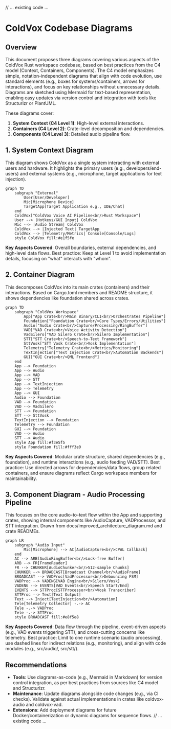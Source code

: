 // ... existing code ...
# ColdVox Codebase Diagrams

## Overview
This document proposes three diagrams covering various aspects of the ColdVox Rust workspace codebase, based on best practices from the C4 model (Context, Containers, Components). The C4 model emphasizes simple, notation-independent diagrams that align with code evolution, use standard elements (e.g., boxes for systems/containers, arrows for interactions), and focus on key relationships without unnecessary details. Diagrams are sketched using Mermaid for text-based representation, enabling easy updates via version control and integration with tools like Structurizr or PlantUML.

These diagrams cover:
1. **System Context (C4 Level 1)**: High-level external interactions.
2. **Containers (C4 Level 2)**: Crate-level decomposition and dependencies.
3. **Components (C4 Level 3)**: Detailed audio pipeline flow.

## 1. System Context Diagram
This diagram shows ColdVox as a single system interacting with external users and hardware. It highlights the primary users (e.g., developers/end-users) and external systems (e.g., microphone, target applications for text injection).

```mermaid
graph TD
    subgraph "External"
        User[User/Developer]
        Mic[Microphone Device]
        TargetApp[Target Application e.g., IDE/Chat]
    end
    ColdVox["ColdVox Voice AI Pipeline<br/>Rust Workspace"]
    User --> |Hotkeys/GUI Input| ColdVox
    Mic --> |Audio Stream| ColdVox
    ColdVox --> |Injected Text| TargetApp
    ColdVox --> |Telemetry/Metrics| Console[Console/Logs]
    style ColdVox fill:#e1f5fe
```

**Key Aspects Covered**: Overall boundaries, external dependencies, and high-level data flows. Best practice: Keep at Level 1 to avoid implementation details, focusing on "what" interacts with "whom".

## 2. Container Diagram
This decomposes ColdVox into its main crates (containers) and their interactions. Based on Cargo.toml members and README structure, it shows dependencies like foundation shared across crates.

```mermaid
graph TD
    subgraph "ColdVox Workspace"
        App["App Crate<br/>Main Binary/CLI<br/>Orchestrates Pipeline"]
        Foundation["Foundation Crate<br/>Core Types/Errors/Utilities"]
        Audio["Audio Crate<br/>Capture/Processing/RingBuffer"]
        VAD["VAD Crate<br/>Voice Activity Detection"]
        VadSilero["VAD Silero Crate<br/>Silero Implementation"]
        STT["STT Crate<br/>Speech-to-Text Framework"]
        SttVosk["STT Vosk Crate<br/>Vosk Implementation"]
        Telemetry["Telemetry Crate<br/>Metrics/Monitoring"]
        TextInjection["Text Injection Crate<br/>Automation Backends"]
        GUI["GUI Crate<br/>QML Frontend"]
    end
    App --> Foundation
    App --> Audio
    App --> VAD
    App --> STT
    App --> TextInjection
    App --> Telemetry
    App --> GUI
    Audio --> Foundation
    VAD --> Foundation
    VAD --> VadSilero
    STT --> Foundation
    STT --> SttVosk
    TextInjection --> Foundation
    Telemetry --> Foundation
    GUI --> Foundation
    VAD --> Audio
    STT --> Audio
    style App fill:#f3e5f5
    style Foundation fill:#fff3e0
```

**Key Aspects Covered**: Modular crate structure, shared dependencies (e.g., foundation), and runtime interactions (e.g., audio feeding VAD/STT). Best practice: Use directed arrows for dependencies/data flows, group related containers, and ensure diagrams reflect Cargo workspace members for maintainability.

## 3. Component Diagram - Audio Processing Pipeline
This focuses on the core audio-to-text flow within the App and supporting crates, showing internal components like AudioCapture, VADProcessor, and STT integration. Drawn from docs/improved_architecture_diagram.md and crate READMEs.

```mermaid
graph LR
    subgraph "Audio Input"
        Mic[Microphone] --> AC[AudioCapture<br/>CPAL Callback]
    end
    AC --> ARB[AudioRingBuffer<br/>Lock-free Buffer]
    ARB --> FR[FrameReader]
    FR --> CHUNKER[AudioChunker<br/>512-sample Chunks]
    CHUNKER --> BROADCAST[Broadcast Channel<br/>AudioFrame]
    BROADCAST --> VADProc[VadProcessor<br/>Debouncing FSM]
    VADProc --> VADENG[VAD Engine<br/>Silero/Vosk]
    VADENG --> EVENTS[VAD Events<br/>Speech Start/End]
    EVENTS --> STTProc[STTProcessor<br/>Vosk Transcriber]
    STTProc --> Text[Text Output]
    Text --> Inject[TextInjection<br/>Automation]
    Tele[Telemetry Collector] -.-> AC
    Tele -.-> VADProc
    Tele -.-> STTProc
    style BROADCAST fill:#e8f5e8
```

**Key Aspects Covered**: Data flow through the pipeline, event-driven aspects (e.g., VAD events triggering STT), and cross-cutting concerns like telemetry. Best practice: Limit to one runtime scenario (audio processing), use dashed lines for indirect relations (e.g., monitoring), and align with code modules (e.g., src/audio/, src/stt/).

## Recommendations
- **Tools**: Use diagrams-as-code (e.g., Mermaid in Markdown) for version control integration, as per best practices from sources like C4 model and Structurizr.
- **Maintenance**: Update diagrams alongside code changes (e.g., via CI checks). Validate against actual implementations in crates like coldvox-audio and coldvox-vad.
- **Extensions**: Add deployment diagrams for future Docker/containerization or dynamic diagrams for sequence flows.
// ... existing code ...
